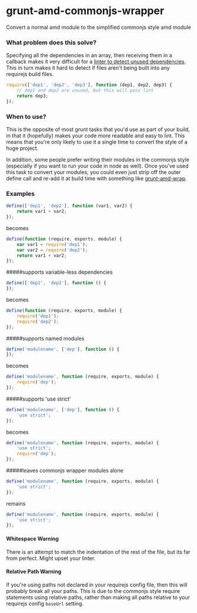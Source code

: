 grunt-amd-commonjs-wrapper
=====================

Convert a normal amd module to the simplified commonjs style amd module

### What problem does this solve?
Specifying all the dependencies in an array, then receiving them in a callback makes it very difficult for a [linter to detect unused dependencies](http://www.jshint.com/docs/options/#unused). This in turn makes it hard to detect if files aren't being built into any requirejs build files.
```js
require(['dep1', 'dep2', 'dep3'], function (dep1, dep2, dep3) {
    // dep1 and dep2 are unused, but this will pass lint
    return dep3;
});
```

### When to use?
This is the opposite of most grunt tasks that you'd use as part of your build, in that it (hopefully) makes your code more readable and easy to lint. This means that you're only likely to use it a single time to convert the style of a huge project.

In addition, some people prefer writing their modules in the commonjs style (especially if you want to run your code in node as well). Once you've used this task to convert your modules, you could even just strip off the outer define call and re-add it at build time with something like [grunt-amd-wrap](https://www.npmjs.org/package/grunt-amd-wrap).

### Examples
>
```js
define(['dep1', 'dep2'], function (var1, var2) {
    return var1 + var2;
});
```
becomes
```js
define(function (require, exports, module) {
    var var1 = require('dep1');
    var var2 = require('dep2');
    return var1 + var2;
});
```

#####supports variable-less dependencies
>
```js
define(['dep1', 'dep2'], function () {
});
```
becomes
```js
define(function (require, exports, module) {
    require('dep1');
    require('dep2');
});
```

#####supports named modules
>
```js
define('modulename', ['dep'], function () {
});
```
becomes
```js
define('modulename', function (require, exports, module) {
    require('dep');
});
```

#####supports 'use strict'
>
```js
define('modulename', ['dep'], function () {
    'use strict';
});
```
becomes
```js
define('modulename', function (require, exports, module) {
    'use strict';
    require('dep');
});
```

#####leaves commonjs wrapper modules alone
>
```js
define('modulename', function (require, exports, module) {
    'use strict';
});
```
remains
```js
define('modulename', function (require, exports, module) {
    'use strict';
});
```

#### Whitespace Warning
There is an attempt to match the indentation of the rest of the file, but its far from perfect. Might upset your linter.

#### Relative Path Warning
If you're using paths not declared in your requirejs config file, then this will probably break all your paths. This is due to the commonjs style require statements using relative paths, rather than making all paths relative to your requirejs config `baseUrl` setting.

